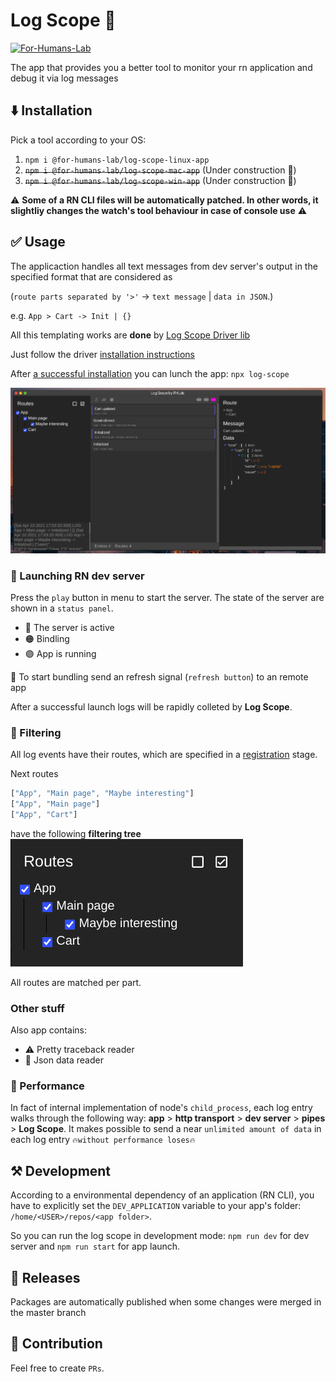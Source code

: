 # Log Scope 🔔
[![For-Humans-Lab](https://circleci.com/gh/For-Humans-Lab/log-scope-app.svg?style=svg)](https://app.circleci.com/pipelines/github/For-Humans-Lab/log-scope-app?branch=master)

The app that provides you a better tool to monitor your rn application and debug it via log messages

## ⬇️ Installation 
Pick a tool according to your OS:
1. `npm i @for-humans-lab/log-scope-linux-app`
2. <strike>`npm i @for-humans-lab/log-scope-mac-app`</strike> (Under construction 🔨)
3. <strike>`npm i @for-humans-lab/log-scope-win-app`</strike> (Under construction 🔨)

⚠️ **Some of a RN CLI files will be automatically patched. In other words, it slightliy changes the watch's tool behaviour in case of console use** ⚠️

## ✅ Usage 
The appliсaction handles all text messages from dev server's output in the specified format that are considered as 

(`route parts separated by '>'` -> `text message` | `data in JSON`.)

e.g. `App > Cart -> Init | {}`


All this templating works are **done** by [Log Scope Driver lib](https://github.com/For-Humans-Lab/log-scope)


Just follow the driver [installation instructions](https://github.com/For-Humans-Lab/log-scope#usage)

After [a successful installation](https://github.com/For-Humans-Lab/log-scope-app#installation) you can lunch the app: `npx log-scope`

![](./docs/assets/app.png)

### 🚀 Launching RN dev server
Press the `play` button in menu to start the server.
The state of the server are shown in a `status panel`.

- 🔵 The server is active
- 🟠 Bindling
- 🟣 App is running

🚀 To start bundling send an refresh signal (`refresh button`) to an remote app

After a successful launch logs will be rapidly colleted by **Log Scope**.

### 👀 Filtering
All log events have their routes, which are specified in a [registration](https://github.com/For-Humans-Lab/log-scope#logger-registration) stage.

Next routes 
```typescript
["App", "Main page", "Maybe interesting"]
["App", "Main page"]
["App", "Cart"]
```
have the following **filtering tree**
![tree](./docs/assets/tree.png)

All routes are matched per part.

### Other stuff
Also app contains:
- ⚠️ Pretty traceback reader
- 💅 Json data reader

### 🚄 Performance
In fact of internal implementation of node's `child_process`, each log entry walks through the following way: **app** > **http transport** > **dev server** > **pipes** > **Log Scope**. It makes possible to send a near `unlimited amount of data` in each log entry `🔥without performance loses🔥`


## ⚒ Development 

According to a environmental dependency of an application (RN CLI), you have to explicitly set the `DEV_APPLICATION` variable to your app's folder: `/home/<USER>/repos/<app folder>`.

So you can run the log scope in development mode:
`npm run dev` for dev server and `npm run start` for app launch.


## 🔄 Releases 

Packages are automatically published when some changes were merged in the master branch

## 👐 Contribution
Feel free to create `PRs`.